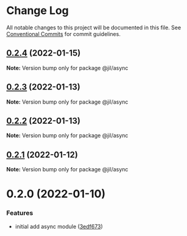 # Change Log

All notable changes to this project will be documented in this file.
See [Conventional Commits](https://conventionalcommits.org) for commit guidelines.

## [0.2.4](https://github.com/jiljs/jil/compare/@jil/async@0.2.3...@jil/async@0.2.4) (2022-01-15)

**Note:** Version bump only for package @jil/async





## [0.2.3](https://github.com/jiljs/jil/compare/@jil/async@0.2.2...@jil/async@0.2.3) (2022-01-13)

**Note:** Version bump only for package @jil/async





## [0.2.2](https://github.com/jiljs/jil/compare/@jil/async@0.2.1...@jil/async@0.2.2) (2022-01-13)

**Note:** Version bump only for package @jil/async





## [0.2.1](https://github.com/jiljs/jil/compare/@jil/async@0.2.0...@jil/async@0.2.1) (2022-01-12)

**Note:** Version bump only for package @jil/async





# 0.2.0 (2022-01-10)


### Features

* initial add async module ([3edf673](https://github.com/jiljs/jil/commit/3edf6739c65f0bd8098cd47b3d09fdd96acfa7b7))
